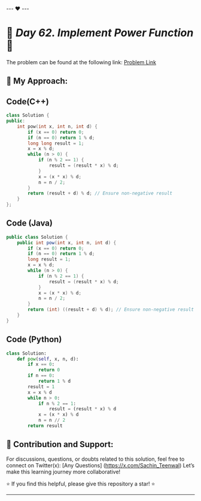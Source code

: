 --- ❤️ ---

# 🚀 _Day 62. Implement Power Function_ 🧠


The problem can be found at the following link: [Problem Link](https://www.interviewbit.com/problems/implement-power-function/)

## 🎯 **My Approach:**


## Code(C++)
```cpp
class Solution {
public:
    int pow(int x, int n, int d) {
        if (x == 0) return 0;
        if (n == 0) return 1 % d;
        long long result = 1;
        x = x % d;
        while (n > 0) {
            if (n % 2 == 1) {
                result = (result * x) % d;
            }
            x = (x * x) % d;
            n = n / 2;
        }
        return (result + d) % d; // Ensure non-negative result
    }
};
```

## Code (Java)

```java
public class Solution {
    public int pow(int x, int n, int d) {
        if (x == 0) return 0;
        if (n == 0) return 1 % d;
        long result = 1;
        x = x % d;
        while (n > 0) {
            if (n % 2 == 1) {
                result = (result * x) % d;
            }
            x = (x * x) % d;
            n = n / 2;
        }
        return (int) ((result + d) % d); // Ensure non-negative result
    }
}
```

## Code (Python)

```python
class Solution:
    def pow(self, x, n, d):
        if x == 0:
            return 0
        if n == 0:
            return 1 % d
        result = 1
        x = x % d
        while n > 0:
            if n % 2 == 1:
                result = (result * x) % d
            x = (x * x) % d
            n = n // 2
        return result
```



## 🎯 **Contribution and Support:**

For discussions, questions, or doubts related to this solution, feel free to connect on Twitter(x): [Any Questions] (https://x.com/Sachin_Teenwal) Let’s make this learning journey more collaborative!

⭐ If you find this helpful, please give this repository a star! ⭐

---
